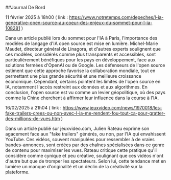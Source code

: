 ##Journal De Bord

11 février 2025 à 18h00 ( link : https://www.notretemps.com/depeches/l-ia-generative-open-source-au-coeur-des-enjeux-du-sommet-pour-l-ia-108281 )

Dans un article publié lors du sommet pour l'IA à Paris, l'importance des modèles de langage d'IA open source est mise en lumière. Michel-Marie Maudet, directeur général de Linagora, et d'autres experts soulignent que ces modèles, considérés comme plus transparents et accessibles, sont particulièrement bénéfiques pour les pays en développement, face aux solutions fermées d'OpenAI ou de Google. Les défenseurs de l'open source estiment que cette approche favorise la collaboration mondiale, tout en permettant une plus grande sécurité et une meilleure croissance économique. Cependant, certains pointent les limites de l'open source en IA, notamment l'accès restreint aux données et aux algorithmes. En conclusion, l'open source est vu comme un levier géopolitique, où des pays comme la Chine cherchent à affirmer leur influence dans la course à l'IA.

16/02/2025 à 21h04 ( link : https://www.jeuxvideo.com/news/1970018/les-fake-trailers-crees-ou-non-avec-l-ia-me-rendent-fou-tout-ca-pour-gratter-des-millions-de-vues.htm )

Dans un article publié sur jeuxvideo.com, Julien Rateau exprime son agacement face aux "fake trailers" générés, ou non, par l'IA qui envahissent YouTube. Ces vidéos, souvent manipulées pour ressembler à de vraies bandes-annonces, sont créées par des chaînes spécialisées dans ce genre de contenu pour maximiser les vues. Rateau critique cette pratique qu'il considère comme cynique et peu créative, soulignant que ces vidéos n'ont d'autre but que de tromper les spectateurs. Selon lui, cette tendance met en lumière un manque d'originalité et un déclin de la créativité sur la plateforme.

